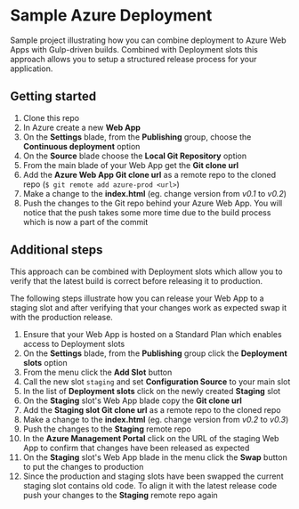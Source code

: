 # Sample Azure Deployment

Sample project illustrating how you can combine deployment to Azure Web Apps with Gulp-driven builds. Combined with Deployment slots this approach allows you to setup a structured release process for your application.

## Getting started

1. Clone this repo
1. In Azure create a new **Web App**
1. On the **Settings** blade, from the **Publishing** group, choose the **Continuous deployment** option
1. On the **Source** blade choose the **Local Git Repository** option
1. From the main blade of your Web App get the **Git clone url**
1. Add the **Azure Web App Git clone url** as a remote repo to the cloned repo (`$ git remote add azure-prod <url>`)
1. Make a change to the **index.html** (eg. change version from *v0.1* to *v0.2*)
1. Push the changes to the Git repo behind your Azure Web App. You will notice that the push takes some more time due to the build process which is now a part of the commit

## Additional steps

This approach can be combined with Deployment slots which allow you to verify that the latest build is correct before releasing it to production.

The following steps illustrate how you can release your Web App to a staging slot and after verifying that your changes work as expected swap it with the production release.

1. Ensure that your Web App is hosted on a Standard Plan which enables access to Deployment slots
1. On the **Settings** blade, from the **Publishing** group click the **Deployment slots** option
1. From the menu click the **Add Slot** button
1. Call the new slot `staging` and set **Configuration Source** to your main slot
1. In the list of **Deployment slots** click on the newly created **Staging** slot
1. On the **Staging** slot's Web App blade copy the **Git clone url**
1. Add the **Staging slot Git clone url** as a remote repo to the cloned repo
1. Make a change to the **index.html** (eg. change version from *v0.2* to *v0.3*)
1. Push the changes to the **Staging** remote repo
1. In the **Azure Management Portal** click on the URL of the staging Web App to confirm that changes have been released as expected
1. On the **Staging** slot's Web App blade in the menu click the **Swap** button to put the changes to production
1. Since the production and staging slots have been swapped the current staging slot contains old code. To align it with the latest release code push your changes to the **Staging** remote repo again
